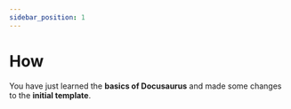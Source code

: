 ```yaml
---
sidebar_position: 1
---
```


# How

You have just learned the **basics of Docusaurus** and made some changes to the 
**initial template**.
